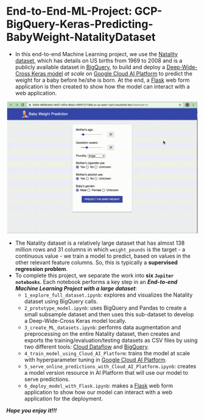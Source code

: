 # End-to-End-ML-Project: GCP-BigQuery-Keras-Predicting-BabyWeight-NatalityDataset
- In this end-to-end Machine Learning project, we use the  [Natality dataset](https://console.cloud.google.com/bigquery?project=bigquery-public-data&p=publicdata&d=samples&t=natality&page=table), which has details on US births from 1969 to 2008 and is a publicly available dataset in [BigQuery](https://cloud.google.com/bigquery/), to build and deploy a [Deep-Wide-Cross Keras model](https://keras.io/examples/structured_data/wide_deep_cross_networks/) *at scale* on [Google Cloud AI Platform](https://cloud.google.com/ai-platform/docs/technical-overview) to predict the weight for a baby before he/she is born. At the end, a [Flask](https://www.fullstackpython.com/flask.html) web form application is then created to show how the model can interact with a web application.
  
<p align="center">
<img src="assets/Screen_Recording_Prediction.gif" width="500"/>
</p>

- The Natality dataset is a relatively large dataset that has almost 138 million rows and 31 columns in which `weight_pounds` is the target - a continuous value - we train a model to predict, based on values in the other relevant feature columns. So, this is typically a **supervised regression problem**.
- To complete this project, we separate the work into **six `Jupiter notebooks`**. Each notebook performs a key step in an ***End-to-end Machine Learning Project with a large dataset***:
  - `1_explore_full_dataset.ipynb`: explores and visualizes the Natality dataset using BigQuery calls.
  - `2_prototype_model.ipynb`: uses BigQuery and Pandas to create a small subsample dataset and then uses this sub-dataset to develop a Deep-Wide-Cross Keras model locally.
  - `3_create_ML_datasets.ipynb`: performs data augmentation and preprocessing on the entire Natality dataset, then creates and exports the training/evaluation/testing datasets as CSV files by using two different tools: [Cloud Dataflow](https://cloud.google.com/dataflow) and [BigQuery](https://cloud.google.com/bigquery/).
  - `4_train_model_using_Cloud_AI_Platform`: trains the model at scale with hyperparameter tuning in [Google Cloud AI Platform](https://cloud.google.com/ai-platform/docs/technical-overview).
  - `5_serve_online_predictions_with_Cloud_AI_Platform.ipynb`: creates a model version resource in AI Platform that will use our model to serve predictions.
  - `6_deploy_model_with_Flask.ipynb`: makes a [Flask](https://www.fullstackpython.com/flask.html) web form application to show how our model can interact with a web application for the deployment.

***Hope you enjoy it!!!***
